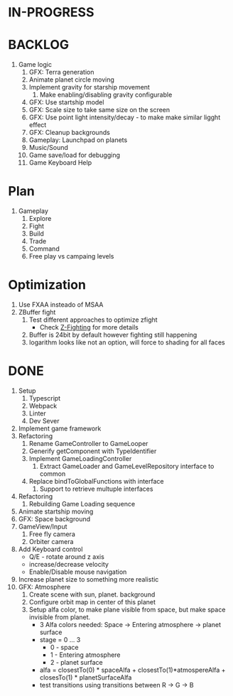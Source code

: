 # IN-PROGRESS


# BACKLOG

1. Game logic 
   1. GFX: Terra generation
   1. Animate planet circle moving
   1. Implement gravity for starship movement
      1. Make enabling/disabling gravity configurable
   1. GFX: Use startship model
   1. GFX: Scale size to take same size on the screen
   1. GFX: Use point light intensity/decay - to make make similar ligght effect
   1. GFX: Cleanup backgrounds
   1. Gameplay: Launchpad on planets
   1. Music/Sound
   1. Game save/load for debugging
   1. Game Keyboard Help

# Plan
   1. Gameplay
      1. Explore
      1. Fight
      1. Build
      1. Trade
      1. Command
      1. Free play vs campaing levels 

# Optimization
   1. Use FXAA insteado of MSAA
   2. ZBuffer fight
      1. Test different approaches to optimize zfight
         - Check [Z-Fighting](./docs/z-fighting-performance-comparision.md) for more details
      1. Buffer is 24bit by default however fighting still happening
      1. logarithm looks like not an option, will force to shading for all faces

# DONE

1. Setup 
   1. Typescript
   2. Webpack
   3. Linter
   4. Dev Sever
1. Implement game framework
1. Refactoring
   1. Rename GameController to GameLooper
   1. Generify getComponent with TypeIdentifier
   1. Implement GameLoadingController
      1. Extract GameLoader and GameLevelRepository interface to common
   1. Replace bindToGlobalFunctions with interface
      1. Support to retrieve multuple interfaces
1. Refactoring 
   1. Rebuilding Game Loading sequence
1. Animate startship moving
1. GFX: Space background
1. GameView/Input
   1. Free fly camera
   1. Orbiter camera
1. Add Keyboard control
   - Q/E - rotate around z axis
   - increase/decrease velocity
   - Enable/Disable mouse navigation
1. Increase planet size to something more realistic
1. GFX: Atmosphere
      1. Create scene with sun, planet. background
      1. Configure orbit map in center of this planet
      1. Setup alfa color, to make plane visible from space, but make space invisible from planet.
         - 3 Alfa colors needed: Space -> Entering atmosphere -> planet surface
         - stage = 0 ... 3 
           - 0 - space
           - 1 - Entering atmosphere
           - 2 - planet surface
         -  alfa = closestTo(0) * spaceAlfa + closestTo(1)*atmospereAlfa + closesTo(1) * planetSurfaceAlfa
         - test transitions using transitions between R -> G -> B
